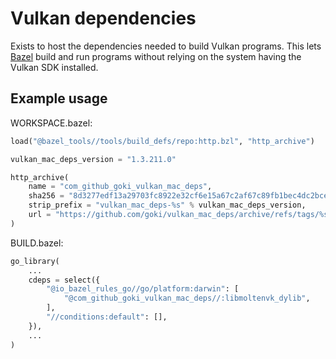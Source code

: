# Vulkan dependencies

Exists to host the dependencies needed to build Vulkan programs.
This lets [Bazel](https://bazel.build) build and run programs without
relying on the system having the Vulkan SDK installed.

## Example usage

WORKSPACE.bazel:

```py
load("@bazel_tools//tools/build_defs/repo:http.bzl", "http_archive")

vulkan_mac_deps_version = "1.3.211.0"

http_archive(
    name = "com_github_goki_vulkan_mac_deps",
    sha256 = "8d3277edf13a29703fc8922e32cf6e15a67c2af67c89fb1bec4dc2bce3e0cbf6",
    strip_prefix = "vulkan_mac_deps-%s" % vulkan_mac_deps_version,
    url = "https://github.com/goki/vulkan_mac_deps/archive/refs/tags/%s.tar.gz" % vulkan_mac_deps_version,
)
```

BUILD.bazel:

```py
go_library(
    ...
    cdeps = select({
        "@io_bazel_rules_go//go/platform:darwin": [
            "@com_github_goki_vulkan_mac_deps//:libmoltenvk_dylib",
        ],
        "//conditions:default": [],
    }),
    ...
)
```
